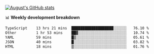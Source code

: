 
[![August's GitHub stats](https://github-readme-stats.vercel.app/api?username=zou-weidong&show_icons=true&theme=radical)](https://github.com/zou-weidong)


📊 **Weekly development breakdown**
<!--START_SECTION:waka-->

```txt
TypeScript    13 hrs 21 mins  ███████████████████░░░░░░   76.10 %
Other         1 hr 53 mins    ██▓░░░░░░░░░░░░░░░░░░░░░░   10.74 %
YAML          59 mins         █▒░░░░░░░░░░░░░░░░░░░░░░░   05.61 %
JSON          40 mins         █░░░░░░░░░░░░░░░░░░░░░░░░   03.82 %
HTML          18 mins         ▒░░░░░░░░░░░░░░░░░░░░░░░░   01.76 %
```

<!--END_SECTION:waka-->
